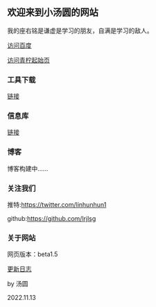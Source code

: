 ## 欢迎来到小汤圆的网站

我的座右铭是谦虚是学习的朋友，自满是学习的敌人。

[访问百度](https://baidu.com)

[访问青柠起始页](https://limestart.cn)

### 工具下载

[链接](https://lrjlsg.github.io/gq)

### 信息库

[链接](https://lrjlsg.github.io/xinxk)

### 博客

博客构建中......

### 关注我们

推特:https://twitter.com/linhunhun1

github:https://github.com/lrjlsg

### 关于网站

网页版本：beta1.5

[更新日志](https://lrjlsg.github.io/gx)

by 汤圆

2022.11.13
